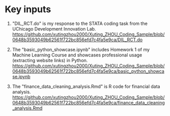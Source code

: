 # Key inputs 


1. "DIL_RCT.do" is my response to the STATA coding task from the UChicago Development Innovation Lab.
https://github.com/xutingzhou2000/Xuting_ZHOU_Coding_Sample/blob/0648b3593049b62561f722bc856efd7c4fa5e9ca/DIL_RCT.do

1. The "basic_python_showcase.ipynb" includes Homework 1 of my Machine Learning Course and showcases professional usage (extracting website links) in Python.
https://github.com/xutingzhou2000/Xuting_ZHOU_Coding_Sample/blob/0648b3593049b62561f722bc856efd7c4fa5e9ca/basic_python_showcase.ipynb

1. The "finance_data_cleaning_analysis.Rmd" is R code for financial data analysis.
https://github.com/xutingzhou2000/Xuting_ZHOU_Coding_Sample/blob/0648b3593049b62561f722bc856efd7c4fa5e9ca/finance_data_cleaning_analysis.Rmd